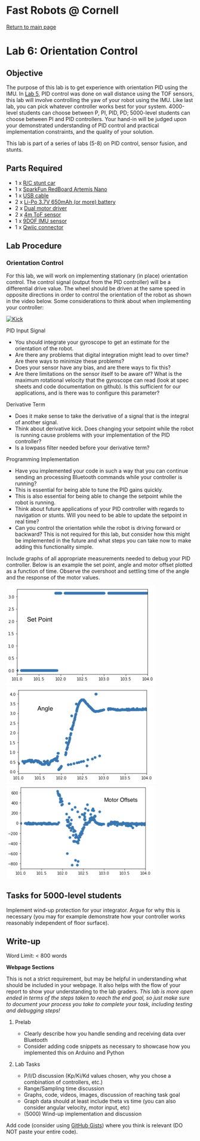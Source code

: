 # Fast Robots @ Cornell

[Return to main page](index.md)

# Lab 6: Orientation Control

## Objective
The purpose of this lab is to get experience with orientation PID using the IMU. In [Lab 5](Lab5.md), PID control was done on wall distance using the TOF sensors, this lab will involve controlling the yaw of your robot using the IMU. Like last lab, you can pick whatever controller works best for your system. 4000-level students can choose between P, PI, PID, PD; 5000-level students can choose between PI and PID controllers. Your hand-in will be judged upon your demonstrated understanding of PID control and practical implementation constraints, and the quality of your solution.  

This lab is part of a series of labs (5-8) on PID control, sensor fusion, and stunts. 

## Parts Required
* 1 x [R/C stunt car](https://force1rc.com/products/cyclone-remote-control-car-for-kids-adults)
* 1 x [SparkFun RedBoard Artemis Nano](https://www.sparkfun.com/products/15443)
* 1 x [USB cable](https://www.amazon.com/SUMPK-Charging-Braided-Compatible-Samsung/dp/B08R68T84N/ref=sr_1_4?keywords=usb+c+to+c&qid=1636380583&qsid=147-6677549-1776715&refinements=p_n_feature_ten_browse-bin%3A23555327011&rnid=23555276011&s=pc&sr=1-4&sres=B08D9SB161%2CB08R68T84N%2CB01CZVEUIE%2CB01FM51812%2CB07VCZV3R4%2CB075V68NVR%2CB075GMKZWW%2CB093BVBRJT%2CB09BBBJ33F%2CB09C2D9Z7T%2CB012V56D2A%2CB092CYFQMP%2CB081L4V3DN%2CB07Y6ZJT1D%2CB07Y2XKPX5%2CB07VPYJV8V%2CB07THJGZ9Z%2CB08W2TP2TT%2CB0744BKDRD%2CB07THFJ1J5&srpt=ELECTRONIC_CABLE)
* 2 x [Li-Po 3.7V 650mAh (or more) battery](https://www.amazon.com/URGENEX-Battery-Rechargeable-Quadcopter-Charger/dp/B08T9FB56F/ref=sr_1_3?keywords=lipo+battery+3.7V+850mah&qid=1639066404&sr=8-3)
* 2 x [Dual motor driver](https://www.digikey.com/en/products/detail/pololu-corporation/2130/10450426)
* 2 x [4m ToF sensor](https://www.pololu.com/product/3415)
* 1 x [9DOF IMU sensor](https://www.digikey.com/en/products/detail/pimoroni-ltd/PIM448/10246391)
* 1 x [Qwiic connector](https://www.sparkfun.com/products/14426)

## Lab Procedure

### Orientation Control

For this lab, we will work on implementing stationary (in place) orientation control. The control signal (output from the PID controller) will be a differential drive value. The wheel should be driven at the same speed in opposite directions in order to control the orientation of the robot as shown in the video below. Some considerations to think about when implementing your controller:

[![Kick](https://img.youtube.com/vi/SExEftZorVM/1.jpg)](https://youtu.be/SExEftZorVM "Kick")

PID Input Signal
* You should integrate your gyroscope to get an estimate for the orientation of the robot.
* Are there any problems that digital integration might lead to over time? Are there ways to minimize these problems?
* Does your sensor have any bias, and are there ways to fix this?
* Are there limitations on the sensor itself to be aware of? What is the maximum rotational velocity that the gyroscope can read (look at spec sheets and code documentation on github). Is this sufficient for our applications, and is there was to configure this parameter? 

Derivative Term
* Does it make sense to take the derivative of a signal that is the integral of another signal.
* Think about derivative kick. Does changing your setpoint while the robot is running cause problems with your implementation of the PID controller?
* Is a lowpass filter needed before your derivative term?

Programming Implementation 
* Have you implemented your code in such a way that you can continue sending an processing Bluetooth commands while your controller is running?
* This is essential for being able to tune the PID gains quickly.
* This is also essential for being able to change the setpoint while the robot is running.
* Think about future applications of your PID controller with regards to navigation or stunts. Will you need to be able to update the setpoint in real time?
* Can you control the orientation while the robot is driving forward or backward? This is not required for this lab, but consider how this might be implemented in the future and what steps you can take now to make adding this functionality simple.

Include graphs of all appropriate measurements needed to debug your PID controller. Below is an example the set point, angle and motor offset plotted as a function of time. Observe the overshoot and settling time of the angle and the response of the motor values. 

<img src="./../Figs/Lab6_TaskBSetpoint.png" width="400">

<img src="./../Figs/Lab6_TaskBAngle.png" width="400">

<img src="./../Figs/Lab6_TaskBMotorOffsets.png" width="400">

## Tasks for 5000-level students
   
Implement wind-up protection for your integrator. Argue for why this is necessary (you may for example demonstrate how your controller works reasonably independent of floor surface). 

## Write-up

Word Limit: < 800 words
                 
**Webpage Sections**

This is not a strict requirement, but may be helpful in understanding what should be included in your webpage. It also helps with the flow of your report to show your understanding to the lab graders. *This lab is more open ended in terms of the steps taken to reach the end goal, so just make sure to document your process you take to complete your task, including testing and debugging steps!*

1. Prelab
   * Clearly describe how you handle sending and receiving data over Bluetooth
   * Consider adding code snippets as necessary to showcase how you implemented this on Arduino and Python

2. Lab Tasks
   * P/I/D discussion (Kp/Ki/Kd values chosen, why you chose a combination of controllers, etc.)
   * Range/Sampling time discussion
   * Graphs, code, videos, images, discussion of reaching task goal 
   * Graph data should at least include theta vs time (you can also consider angular velocity, motor input, etc)
   * (5000) Wind-up implementation and discussion
   
Add code (consider using [GitHub Gists](https://gist.github.com)) where you think is relevant (DO NOT paste your entire code).
